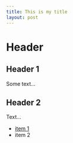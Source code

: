 ```yaml
---
title: This is my title
layout: post
---
```


# Header

## Header 1

Some text...

## Header 2

Text...

- [item 1][1]
- item 2

[1]: http://github.com
